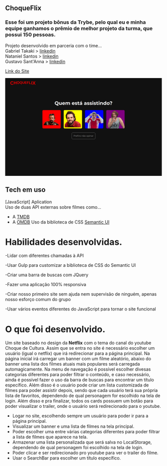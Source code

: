 ## ChoqueFlix

### Esse foi um projeto bônus da Trybe, pelo qual eu e minha equipe ganhamos o prêmio de melhor projeto da turma, que possui 150 pessoas.

Projeto desenvolvido em parceria com o time... </br>
Gabriel Takaki > [linkedin](https://www.linkedin.com/in/gabriel-felipe-takaki-99987b214/) </br>
Nataniel Santos > [linkedin](https://www.linkedin.com/in/nataniel-santos/) </br>
Gustavo Sant'Anna > [linkedin](https://www.linkedin.com/in/g-s-s/)</br>

[Link do Site](https://choqueflix.vercel.app/)

![plot](./images/choquePreview.png)

## Tech em uso

[JavaScript] Aplication </br>
Uso de duas API externas sobre filmes como...
  - A [TMDB](https://www.themoviedb.org/)
  - A [OMDB](https://rapidapi.com/blog/lp/omdb-api/)
Uso da biblioteca de CSS [Semantic UI](https://semantic-ui.com/)


# Habilidades desenvolvidas.

-Lidar com diferentes chamadas à API</br>

-Usar Gulp para customizar a biblioteca de CSS do Semantic UI </br>

-Criar uma barra de buscas com JQuery </br>

-Fazer uma aplicação 100% responsiva </br>

-Criar nosso primeiro site sem ajuda nem supervisão de ninguém, apenas nosso esforço comum do grupo </br>

-Usar vários eventos diferentes do JavaScript para tornar o site funcional </br>

# O que foi desenvolvido.

Um site baseado no design da **Netflix** com o tema do canal do youtube Choque de Cultura. Assim que se entra no site é necessário escolher um usuário (igual o netflix) que irá redirecionar para a página principal. Na página inicial irá carregar um banner com um filme aleatório, abaixo do banner uma lista dos filmes atuais mais populares será carregada automagicamente. Na menu de navegação é possível escolher divesas categorias diferentes para poder filtrar o conteúdo, e caso necessário, ainda é possível fazer o uso da barra de buscas para encontrar um título específico. Além disso é o usuário pode criar um lista customizada de filmes para poder assistir depois, sendo que cada usuário terá sua própria lista de favoritos, dependendo de qual personagem for escolhido na tela de login. Além disso e pra finalizar, todos os cards possuem um botão para poder visualizar o trailer, onde o usuário será redirecionado para o youtube.

  - Logar no site, escolhendo sempre um usuário para poder ir para a página principal.
  - Visualizar um banner e uma lista de filmes na tela principal.
  - Poder escolher uma entre várias categorias diferentes para poder filtrar a lista de filmes que aparece na tela.
  - Armazenar uma lista personalizada que será salva no LocalStorage, dependendo de qual personagem foi escolhido na tela de login.
  - Poder clicar e ser redirecionado pro youtube para ver o trailer do filme.
  - Usar o SearchBar para escolher um título específico.
